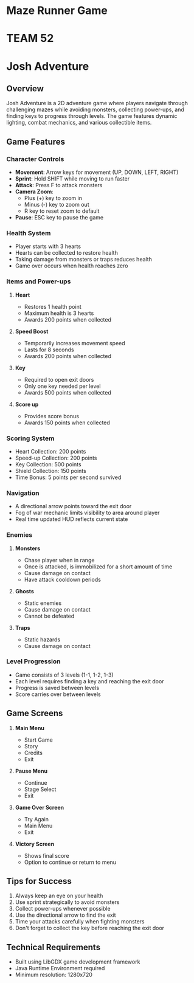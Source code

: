 # Maze Runner Game
# TEAM 52
# Josh Adventure

## Overview
Josh Adventure is a 2D adventure game where players navigate through challenging mazes while avoiding monsters, collecting power-ups, and finding keys to progress through levels. The game features dynamic lighting, combat mechanics, and various collectible items.

## Game Features

### Character Controls
- **Movement**: Arrow keys for movement (UP, DOWN, LEFT, RIGHT)
- **Sprint**: Hold SHIFT while moving to run faster
- **Attack**: Press F to attack monsters
- **Camera Zoom**:
    - Plus (+) key to zoom in
    - Minus (-) key to zoom out
    - R key to reset zoom to default
- **Pause**: ESC key to pause the game

### Health System
- Player starts with 3 hearts
- Hearts can be collected to restore health
- Taking damage from monsters or traps reduces health
- Game over occurs when health reaches zero

### Items and Power-ups
1. **Heart**
    - Restores 1 health point
    - Maximum health is 3 hearts
    - Awards 200 points when collected

2. **Speed Boost**
    - Temporarily increases movement speed
    - Lasts for 8 seconds
    - Awards 200 points when collected

3. **Key**
    - Required to open exit doors
    - Only one key needed per level
    - Awards 500 points when collected

4. **Score up**
    - Provides score bonus
    - Awards 150 points when collected

### Scoring System
- Heart Collection: 200 points
- Speed-up Collection: 200 points
- Key Collection: 500 points
- Shield Collection: 150 points
- Time Bonus: 5 points per second survived

### Navigation
- A directional arrow points toward the exit door
- Fog of war mechanic limits visibility to area around player
- Real time updated HUD reflects current state

### Enemies
1. **Monsters**
    - Chase player when in range
    - Once is attacked, is immobilized for a short amount of time
    - Cause damage on contact
    - Have attack cooldown periods

2. **Ghosts**
    - Static enemies
    - Cause damage on contact
    - Cannot be defeated

3. **Traps**
    - Static hazards
    - Cause damage on contact

### Level Progression
- Game consists of 3 levels (1-1, 1-2, 1-3)
- Each level requires finding a key and reaching the exit door
- Progress is saved between levels
- Score carries over between levels

## Game Screens
1. **Main Menu**
    - Start Game
    - Story
    - Credits
    - Exit

2. **Pause Menu**
    - Continue
    - Stage Select
    - Exit

3. **Game Over Screen**
    - Try Again
    - Main Menu
    - Exit

4. **Victory Screen**
    - Shows final score
    - Option to continue or return to menu

## Tips for Success
1. Always keep an eye on your health
2. Use sprint strategically to avoid monsters
3. Collect power-ups whenever possible
4. Use the directional arrow to find the exit
5. Time your attacks carefully when fighting monsters
6. Don't forget to collect the key before reaching the exit door

## Technical Requirements
- Built using LibGDX game development framework
- Java Runtime Environment required
- Minimum resolution: 1280x720
